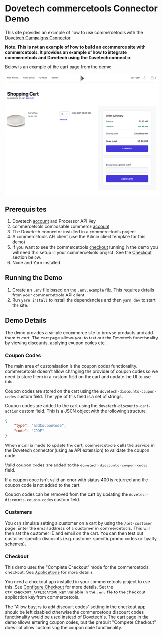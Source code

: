 # Dovetech commercetools Connector Demo

This site provides an example of how to use commercetools with the [Dovetech Campaigns Connector](https://github.com/dove-technology/commercetools-campaigns-connector).

**Note. This is not an example of how to build an ecommerce site with commercetools. It
provides an example of how to integrate commercetools and Dovetech using the Dovetech connector.**

Below is an example of the cart page from the demo:

![Example Cart Page](cart-page.png)

## Prerequisites

1. Dovetech [account](https://dovetech.com/starter-sign-up) and Processor API Key
2. commercetools composable commerce [account](https://commercetools.com/free-trial)
3. The Dovetech connector installed in a commercetools project
4. A commercetools API client (use the Admin client template for this demo)
5. If you want to see the commercetools [checkout](https://docs.commercetools.com/checkout/) running in the demo you will need this setup in your commercetools project. See the [Checkout](#checkout) section below.
6. Node and Yarn installed

## Running the Demo

1. Create an `.env` file based on the `.env.example` file. This requires details from your commercetools API client.
2. Run `yarn install` to install the dependencies and then `yarn dev` to start the site.

## Demo Details

The demo provides a simple ecommerce site to browse products and add them to cart.
The cart page allows you to test out the Dovetech functionality by viewing discounts, applying coupon codes etc.

### Coupon Codes

The main area of customisation is the coupon codes functionality. commercetools doesn't allow changing the provider of coupon codes so we need to store them in a custom field on the cart and update the UI to use this.

Coupon codes are stored on the cart using the `dovetech-discounts-coupon-codes` custom field. The type of this field is a set of strings.

Coupon codes are added to the cart using the `dovetech-discounts-cart-action` custom field. This is a JSON object with the following structure:

```json
{
	"type": "addCouponCode",
	"code": "CODE"
}
```

When a call is made to update the cart, commercetools calls the service in the Dovetech connector (using an API extension) to validate the coupon code.

Valid coupon codes are added to the `dovetech-discounts-coupon-codes` field.

If a coupon code isn't valid an error with status 400 is returned and the coupon code is not added to the cart.

Coupon codes can be removed from the cart by updating the `dovetech-discounts-coupon-codes` custom field.

### Customers

You can simulate setting a customer on a cart by using the `/set-customer` page. Enter the email address of a customer in commercetools. This will then set the customer ID and email on the cart. You can then test out customer specific discounts (e.g. customer specific promo codes or loyalty schemes).

### Checkout

This demo uses the "Complete Checkout" mode for the commercetools checkout. See [Applications](https://docs.commercetools.com/checkout/payment-connectors-applications#applications) for more details.

You need a checkout app installed in your commercetools project to use this. See [Configure Checkout](https://docs.commercetools.com/checkout/configuring-checkout) for more details. Set the `CTP_CHECKOUT_APPLICATION_KEY` variable in the `.env` file to the checkout application key from commercetools.

The "Allow buyers to add discount codes" setting in the checkout app should be left disabled otherwise the commercetools discount codes functionality would be used instead of Dovetech's.
The cart page in the demo allows entering coupon codes, but the prebuilt "Complete Checkout" does not allow customising the coupon code functionality.
